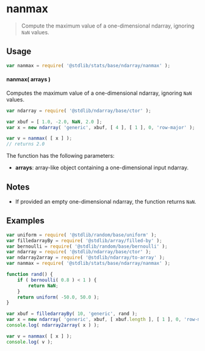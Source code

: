 <!--

@license Apache-2.0

Copyright (c) 2025 The Stdlib Authors.

Licensed under the Apache License, Version 2.0 (the "License");
you may not use this file except in compliance with the License.
You may obtain a copy of the License at

   http://www.apache.org/licenses/LICENSE-2.0

Unless required by applicable law or agreed to in writing, software
distributed under the License is distributed on an "AS IS" BASIS,
WITHOUT WARRANTIES OR CONDITIONS OF ANY KIND, either express or implied.
See the License for the specific language governing permissions and
limitations under the License.

-->

# nanmax

> Compute the maximum value of a one-dimensional ndarray, ignoring `NaN` values.

<section class="intro">

</section>

<!-- /.intro -->

<section class="usage">

## Usage

```javascript
var nanmax = require( '@stdlib/stats/base/ndarray/nanmax' );
```

#### nanmax( arrays )

Computes the maximum value of a one-dimensional ndarray, ignoring `NaN` values.

```javascript
var ndarray = require( '@stdlib/ndarray/base/ctor' );

var xbuf = [ 1.0, -2.0, NaN, 2.0 ];
var x = new ndarray( 'generic', xbuf, [ 4 ], [ 1 ], 0, 'row-major' );

var v = nanmax( [ x ] );
// returns 2.0
```

The function has the following parameters:

-   **arrays**: array-like object containing a one-dimensional input ndarray.

</section>

<!-- /.usage -->

<section class="notes">

## Notes

-   If provided an empty one-dimensional ndarray, the function returns `NaN`.

</section>

<!-- /.notes -->

<section class="examples">

## Examples

<!-- eslint no-undef: "error" -->

```javascript
var uniform = require( '@stdlib/random/base/uniform' );
var filledarrayBy = require( '@stdlib/array/filled-by' );
var bernoulli = require( '@stdlib/random/base/bernoulli' );
var ndarray = require( '@stdlib/ndarray/base/ctor' );
var ndarray2array = require( '@stdlib/ndarray/to-array' );
var nanmax = require( '@stdlib/stats/base/ndarray/nanmax' );

function rand() {
    if ( bernoulli( 0.8 ) < 1 ) {
        return NaN;
    }
    return uniform( -50.0, 50.0 );
}

var xbuf = filledarrayBy( 10, 'generic', rand );
var x = new ndarray( 'generic', xbuf, [ xbuf.length ], [ 1 ], 0, 'row-major' );
console.log( ndarray2array( x ) );

var v = nanmax( [ x ] );
console.log( v );
```

</section>

<!-- /.examples -->

<!-- Section for related `stdlib` packages. Do not manually edit this section, as it is automatically populated. -->

<section class="related">

</section>

<!-- /.related -->

<!-- Section for all links. Make sure to keep an empty line after the `section` element and another before the `/section` close. -->

<section class="links">

</section>

<!-- /.links -->
